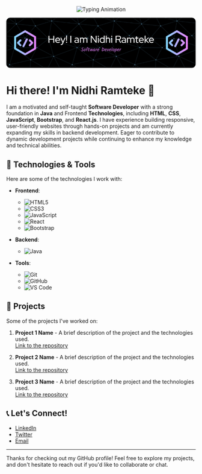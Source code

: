 <p align="center">
  <img src="https://readme-typing-svg.herokuapp.com?font=JetBrains+Mono&color=3399FF&size=24&center=true&lines=%Welcome+to+my+GitHub+profile%" alt="Typing Animation">
</p>

![banner](Github-banner.png)

# Hi there! I'm Nidhi Ramteke 👋


I am a motivated and self-taught **Software Developer** with a strong foundation in **Java** and Frontend **Technologies**, including **HTML**, **CSS**, **JavaScript**, **Bootstrap**, and **React.js**. I have experience building responsive, user-friendly websites through hands-on projects and am currently expanding my skills in backend development. Eager to contribute to dynamic development projects while continuing to enhance my knowledge and technical abilities.


## 🔧 Technologies & Tools

Here are some of the technologies I work with:

- **Frontend**: 
  - ![HTML5](https://img.shields.io/badge/HTML5-0e76a8?style=for-the-badge&logo=html5)
  - ![CSS3](https://img.shields.io/badge/CSS3-1572B6?style=for-the-badge&logo=css3)
  - ![JavaScript](https://img.shields.io/badge/JavaScript-F7DF1E?style=for-the-badge&logo=javascript)
  - ![React](https://img.shields.io/badge/React.js-61DAFB?style=for-the-badge&logo=react)
  - ![Bootstrap](https://img.shields.io/badge/Bootstrap-7952B3?style=for-the-badge&logo=bootstrap)

- **Backend**:
  - ![Java](https://img.shields.io/badge/Java-007396?style=for-the-badge&logo=java)
  
- **Tools**:
  - ![Git](https://img.shields.io/badge/Git-F05032?style=for-the-badge&logo=git)
  - ![GitHub](https://img.shields.io/badge/GitHub-181717?style=for-the-badge&logo=github)
  - ![VS Code](https://img.shields.io/badge/VS_Code-007ACC?style=for-the-badge&logo=visualstudiocode)

## 🚀 Projects

Some of the projects I've worked on:

1. **Project 1 Name** - A brief description of the project and the technologies used.  
   [Link to the repository](#)

2. **Project 2 Name** - A brief description of the project and the technologies used.  
   [Link to the repository](#)

3. **Project 3 Name** - A brief description of the project and the technologies used.  
   [Link to the repository](#)

## 📞 Let's Connect!

- [LinkedIn](#)
- [Twitter](#)
- [Email](#)

---

Thanks for checking out my GitHub profile! Feel free to explore my projects, and don't hesitate to reach out if you'd like to collaborate or chat.

